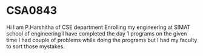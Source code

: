 # CSA0843
Hi
I am P.Harshitha of CSE department
Enrolling my engineering at SIMAT school of engineering
I have completed the day 1 programs on the given time 
I had couple of problems while doing the programs but I had my faculty to sort those mystakes. 
